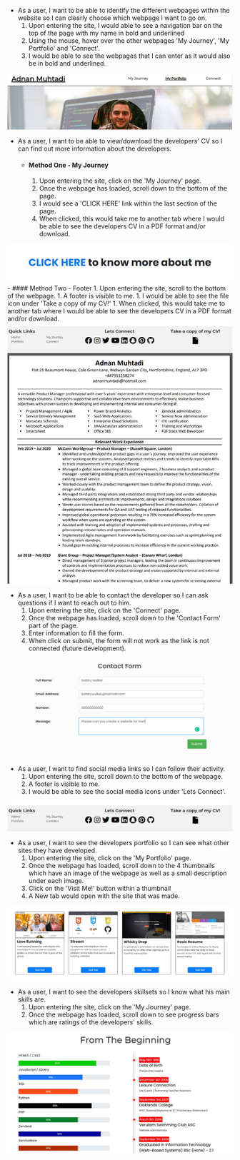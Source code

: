 -  As a user, I want to be able to identify the different webpages within the website so I can clearly choose which webpage I want to go on.
    1.  Upon entering the site, I would able to see a navigation bar on the top of the page with my name in bold and underlined
    1.  Using the mouse, hover over the other webpages 'My Journey', 'My Portfolio' and 'Connect'.
    1.  I would be able to see the webpages that I can enter as it would also be in bold and underlined.

<img src="reference-files/images/active-navigation.JPG">

-   As a user, I want to be able to view/download the developers' CV so I can find out more information about the developers.

    -   #### Method One - My Journey

        1.  Upon entering the site, click on the 'My Journey' page.
        1.  Once the webpage has loaded, scroll down to the bottom of the page.
        1.  I would see a 'CLICK HERE' link within the last section of the page.
        1.  When clicked, this would take me to another tab where I would be able to see the developers CV in a PDF format and/or download.
<img src="reference-files/images/click-here.JPG">
    -   #### Method Two - Footer
        1.  Upon entering the site, scroll to the bottom of the webpage.
        1.  A footer is visible to me.
        1.  I would be able to see the file icon under 'Take a copy of my CV!'
        1.  When clicked, this would take me to another tab where I would be able to see the developers CV in a PDF format and/or download.
<img src="reference-files/images/footer.JPG">

<img src="reference-files/images/adnan-cv.JPG">

- As a user, I want to be able to contact the developer so I can ask questions if I want to reach out to him.
    1.  Upon entering the site, click on the 'Connect' page.
    1.  Once the webpage has loaded, scroll down to the 'Contact Form' part of the page.
    1.  Enter information to fill the form.
    1.  When click on submit, the form will not work as the link is not connected (future development).

<img src="reference-files/images/contact-form.JPG">

- As a user, I want to find social media links so I can follow their activity.
    1.  Upon entering the site, scroll down to the bottom of the webpage.
    1.  A footer is visible to me.
    1.  I would be able to see the social media icons under 'Lets Connect'.

<img src="reference-files/images/footer.JPG">

- As a user, I want to see the developers portfolio so I can see what other sites they have developed.
    1.  Upon entering the site, click on the 'My Portfolio' page.
    1.  Once the webpage has loaded, scroll down to the 4 thumbnails which have an image of the webpage as well as a small description under each image.
    1.  Click on the 'Visit Me!' button within a thumbnail
    1.  A New tab would open with the site that was made.

<img src="reference-files/images/porfolio-sites.JPG">

- As a user, I want to see the developers skillsets so I know what his main skills are.
    1.  Upon entering the site, click on the 'My Journey' page.
    1.  Once the webpage has loaded, scroll down to see progress bars which are ratings of the developers' skills.

<img src="reference-files/images/skills.JPG">